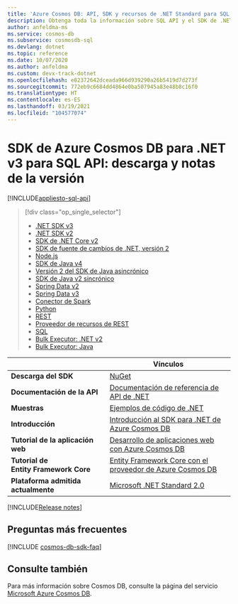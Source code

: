 ```yaml
---
title: 'Azure Cosmos DB: API, SDK y recursos de .NET Standard para SQL'
description: Obtenga toda la información sobre SQL API y el SDK de .NET, incluidas las fechas de lanzamiento, fechas de retirada y cambios realizados entre las versiones del SDK para .NET de Azure Cosmos DB.
author: anfeldma-ms
ms.service: cosmos-db
ms.subservice: cosmosdb-sql
ms.devlang: dotnet
ms.topic: reference
ms.date: 10/07/2020
ms.author: anfeldma
ms.custom: devx-track-dotnet
ms.openlocfilehash: e82372642dceada966d939290a26b5419d7d273f
ms.sourcegitcommit: 772eb9c6684dd4864e0ba507945a83e48b8c16f0
ms.translationtype: HT
ms.contentlocale: es-ES
ms.lasthandoff: 03/19/2021
ms.locfileid: "104577074"
---
```

# <a name="azure-cosmos-db-net-sdk-v3-for-sql-api-download-and-release-notes"></a>SDK de Azure Cosmos DB para .NET v3 para SQL API: descarga y notas de la versión
[!INCLUDE[appliesto-sql-api](includes/appliesto-sql-api.md)]

> [!div class="op_single_selector"]
> * [.NET SDK v3](sql-api-sdk-dotnet-standard.md)
> * [.NET SDK v2](sql-api-sdk-dotnet.md)
> * [SDK de .NET Core v2](sql-api-sdk-dotnet-core.md)
> * [SDK de fuente de cambios de .NET, versión 2](sql-api-sdk-dotnet-changefeed.md)
> * [Node.js](sql-api-sdk-node.md)
> * [SDK de Java v4](sql-api-sdk-java-v4.md)
> * [Versión 2 del SDK de Java asincrónico](sql-api-sdk-async-java.md)
> * [SDK de Java v2 sincrónico](sql-api-sdk-java.md)
> * [Spring Data v2](sql-api-sdk-java-spring-v2.md)
> * [Spring Data v3](sql-api-sdk-java-spring-v3.md)
> * [Conector de Spark](sql-api-sdk-java-spark.md)
> * [Python](sql-api-sdk-python.md)
> * [REST](/rest/api/cosmos-db/)
> * [Proveedor de recursos de REST](/rest/api/cosmos-db-resource-provider/)
> * [SQL](./sql-query-getting-started.md)
> * [Bulk Executor: .NET v2](sql-api-sdk-bulk-executor-dot-net.md)
> * [Bulk Executor: Java](sql-api-sdk-bulk-executor-java.md)

| | Vínculos |
|---|---|
|**Descarga del SDK**|[NuGet](https://www.nuget.org/packages/Microsoft.Azure.Cosmos/)|
|**Documentación de la API**|[Documentación de referencia de API de .NET](/dotnet/api/overview/azure/cosmosdb)|
|**Muestras**|[Ejemplos de código de .NET](https://github.com/Azure/azure-cosmos-dotnet-v3/tree/master/Microsoft.Azure.Cosmos.Samples/Usage)|
|**Introducción**|[Introducción al SDK para .NET de Azure Cosmos DB](sql-api-get-started.md)|
|**Tutorial de la aplicación web**|[Desarrollo de aplicaciones web con Azure Cosmos DB](sql-api-dotnet-application.md)|
|**Tutorial de Entity Framework Core**|[Entity Framework Core con el proveedor de Azure Cosmos DB](/ef/core/providers/cosmos/#get-started)|
|**Plataforma admitida actualmente**|[Microsoft .NET Standard 2.0](/dotnet/standard/net-standard)|

[!INCLUDE[Release notes](~/samples-cosmosdb-dotnet-v3/changelog.md)]

## <a name="faq"></a>Preguntas más frecuentes
[!INCLUDE [cosmos-db-sdk-faq](../../includes/cosmos-db-sdk-faq.md)]

## <a name="see-also"></a>Consulte también
Para más información sobre Cosmos DB, consulte la página del servicio [Microsoft Azure Cosmos DB](https://azure.microsoft.com/services/cosmos-db/).